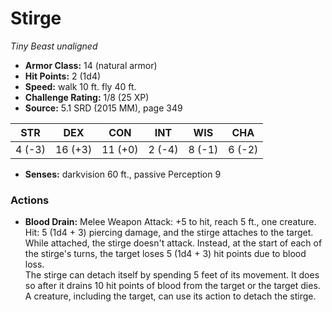 # Stirge

*Tiny* *Beast* *unaligned*

- **Armor Class:** 14 (natural armor)
- **Hit Points:** 2 (1d4)
- **Speed:** walk 10 ft. fly 40 ft.
- **Challenge Rating:** 1/8 (25 XP)
- **Source:** 5.1 SRD (2015 MM), page 349

| STR | DEX | CON | INT | WIS | CHA |
| --- | --- | --- | --- | --- | --- |
| 4 (-3) | 16 (+3) | 11 (+0) | 2 (-4) | 8 (-1) | 6 (-2) |

- **Senses:** darkvision 60 ft., passive Perception 9

### Actions

- **Blood Drain:** Melee Weapon Attack: +5 to hit, reach 5 ft., one creature. Hit: 5 (1d4 + 3) piercing damage, and the stirge attaches to the target. While attached, the stirge doesn't attack. Instead, at the start of each of the stirge's turns, the target loses 5 (1d4 + 3) hit points due to blood loss.<br>The stirge can detach itself by spending 5 feet of its movement. It does so after it drains 10 hit points of blood from the target or the target dies. A creature, including the target, can use its action to detach the stirge.


